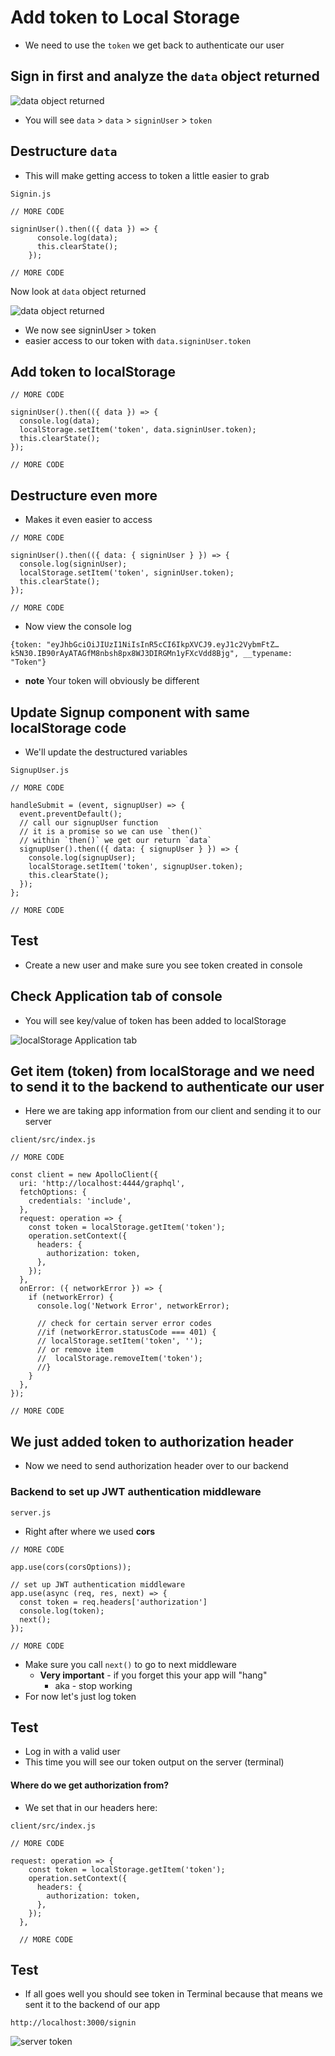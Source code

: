 # Add token to Local Storage
* We need to use the `token` we get back to authenticate our user

## Sign in first and analyze the `data` object returned
![data object returned](https://i.imgur.com/uTsytHW.png)

* You will see `data` > `data` > `signinUser` > `token`

## Destructure `data`
* This will make getting access to token a little easier to grab

`Signin.js`

```
// MORE CODE

signinUser().then(({ data }) => {
      console.log(data);
      this.clearState();
    });

// MORE CODE
```

Now look at `data` object returned

![data object returned](https://i.imgur.com/RumJ86v.png)

* We now see signinUser > token
* easier access to our token with `data.signinUser.token`

## Add token to localStorage

```
// MORE CODE

signinUser().then(({ data }) => {
  console.log(data);
  localStorage.setItem('token', data.signinUser.token);
  this.clearState();
});

// MORE CODE
```

## Destructure even more
* Makes it even easier to access

```
// MORE CODE

signinUser().then(({ data: { signinUser } }) => {
  console.log(signinUser);
  localStorage.setItem('token', signinUser.token);
  this.clearState();
});

// MORE CODE
```

* Now view the console log

```
{token: "eyJhbGciOiJIUzI1NiIsInR5cCI6IkpXVCJ9.eyJ1c2VybmFtZ…k5N30.IB90rAyATAGfM8nbsh8px8WJ3DIRGMn1yFXcVdd8Bjg", __typename: "Token"}
```

* **note** Your token will obviously be different

## Update Signup component with same localStorage code
* We'll update the destructured variables

`SignupUser.js`

```
// MORE CODE

handleSubmit = (event, signupUser) => {
  event.preventDefault();
  // call our signupUser function
  // it is a promise so we can use `then()`
  // within `then()` we get our return `data`
  signupUser().then(({ data: { signupUser } }) => {
    console.log(signupUser);
    localStorage.setItem('token', signupUser.token);
    this.clearState();
  });
};

// MORE CODE
```

## Test
* Create a new user and make sure you see token created in console

## Check Application tab of console
* You will see key/value of token has been added to localStorage

![localStorage Application tab](https://i.imgur.com/qae7lid.png)

## Get item (token) from localStorage and we need to send it to the backend to authenticate our user

* Here we are taking app information from our client and sending it to our server

`client/src/index.js`

```
// MORE CODE

const client = new ApolloClient({
  uri: 'http://localhost:4444/graphql',
  fetchOptions: {
    credentials: 'include',
  },
  request: operation => {
    const token = localStorage.getItem('token');
    operation.setContext({
      headers: {
        authorization: token,
      },
    });
  },
  onError: ({ networkError }) => {
    if (networkError) {
      console.log('Network Error', networkError);

      // check for certain server error codes
      //if (networkError.statusCode === 401) {
      // localStorage.setItem('token', '');
      // or remove item
      //  localStorage.removeItem('token');
      //}
    }
  },
});

// MORE CODE
```

## We just added token to authorization header
* Now we need to send authorization header over to our backend

### Backend to set up JWT authentication middleware 
`server.js`

* Right after where we used **cors**

```
// MORE CODE

app.use(cors(corsOptions));

// set up JWT authentication middleware
app.use(async (req, res, next) => {
  const token = req.headers['authorization']
  console.log(token);
  next();
});

// MORE CODE
```

* Make sure you call `next()` to go to next middleware
    - **Very important** - if you forget this your app will "hang"
        + aka - stop working
* For now let's just log token

## Test
* Log in with a valid user
* This time you will see our token output on the server (terminal)

#### Where do we get authorization from?
* We set that in our headers here:

`client/src/index.js`

```
// MORE CODE

request: operation => {
    const token = localStorage.getItem('token');
    operation.setContext({
      headers: {
        authorization: token,
      },
    });
  },

  // MORE CODE
```

## Test
* If all goes well you should see token in Terminal because that means we sent it to the backend of our app

`http://localhost:3000/signin`

![server token](https://i.imgur.com/qa3OSjr.png)

